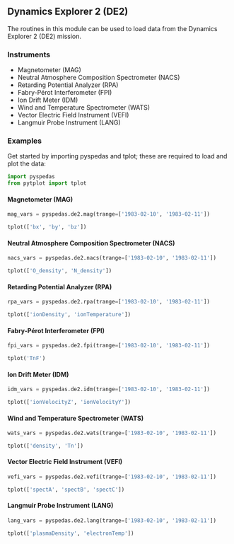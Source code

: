 
## Dynamics Explorer 2 (DE2)
The routines in this module can be used to load data from the Dynamics Explorer 2 (DE2) mission. 

### Instruments
- Magnetometer (MAG)
- Neutral Atmosphere Composition Spectrometer (NACS)
- Retarding Potential Analyzer (RPA)
- Fabry-Pérot Interferometer (FPI)
- Ion Drift Meter (IDM)
- Wind and Temperature Spectrometer (WATS)
- Vector Electric Field Instrument (VEFI)
- Langmuir Probe Instrument (LANG)

### Examples
Get started by importing pyspedas and tplot; these are required to load and plot the data:

```python
import pyspedas
from pytplot import tplot
```

#### Magnetometer (MAG)

```python
mag_vars = pyspedas.de2.mag(trange=['1983-02-10', '1983-02-11'])

tplot(['bx', 'by', 'bz'])
```


#### Neutral Atmosphere Composition Spectrometer (NACS)

```python
nacs_vars = pyspedas.de2.nacs(trange=['1983-02-10', '1983-02-11'])

tplot(['O_density', 'N_density'])
```


#### Retarding Potential Analyzer (RPA)

```python
rpa_vars = pyspedas.de2.rpa(trange=['1983-02-10', '1983-02-11'])

tplot(['ionDensity', 'ionTemperature'])
```


#### Fabry-Pérot Interferometer (FPI)

```python
fpi_vars = pyspedas.de2.fpi(trange=['1983-02-10', '1983-02-11'])

tplot('TnF')
```


#### Ion Drift Meter (IDM)

```python
idm_vars = pyspedas.de2.idm(trange=['1983-02-10', '1983-02-11'])

tplot(['ionVelocityZ', 'ionVelocityY'])
```


#### Wind and Temperature Spectrometer (WATS)

```python
wats_vars = pyspedas.de2.wats(trange=['1983-02-10', '1983-02-11'])

tplot(['density', 'Tn'])
```


#### Vector Electric Field Instrument (VEFI)

```python
vefi_vars = pyspedas.de2.vefi(trange=['1983-02-10', '1983-02-11'])

tplot(['spectA', 'spectB', 'spectC'])
```


#### Langmuir Probe Instrument (LANG)

```python
lang_vars = pyspedas.de2.lang(trange=['1983-02-10', '1983-02-11'])

tplot(['plasmaDensity', 'electronTemp'])
```


    